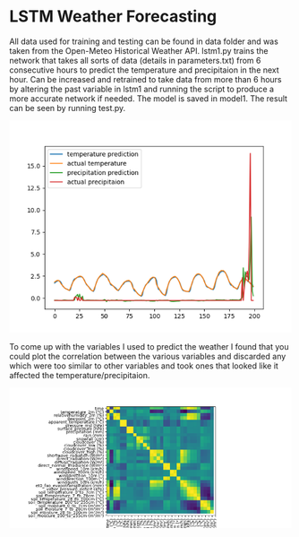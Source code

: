 # LSTM Weather Forecasting

All data used for training and testing can be found in data folder and was taken from the Open-Meteo Historical Weather API. lstm1.py trains the network that takes all sorts of data (details in parameters.txt) from 6 consecutive hours to predict the temperature and precipitaion in the next hour. Can be increased and retrained to take data from more than 6 hours by altering the past variable in lstm1 and running the script to produce a more accurate network if needed. The model is saved in model1. The result can be seen by running test.py.

![](images/predictions.png)

To come up with the variables I used to predict the weather I found that you could plot the correlation between the various variables and discarded any which were too similar to other variables and took ones that looked like it affected the temperature/precipitaion.

![](images/correlation.png)
